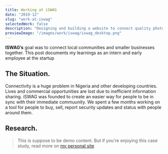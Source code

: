 ```yaml
---
title: Working at iSWAG
date: "2019-12"
slug: "work-at-iswag"
selectedWork: false
description: "Designing and building a website to connect quality photographers in Lagos, Nigeria"
previewImage: "/images/work/iswag/iswag_desktop.png"
---
```


**ISWAG’s** goal was to connect local communities and smaller businesses together. This post documents my learnings as an intern and early employee at the startup

## The Situation.

Connectivity is a huge problem in Nigeria and other developing countries. Lives and commercial opportunities are lost due to inefficient information sharing. iSWAG was founded to create an easier way for people to be in sync with their immediate commuunity. We spent a few months working on a tool for people to buy, sell, report security updates and status with people around them.

## Research.

> This is suppose to be demo content. But if you're enjoying this case study, read more on [my personal site](https://victorofoegbu.com)

